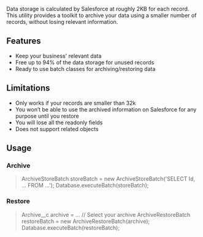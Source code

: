 Data storage is calculated by Salesforce at roughly 2KB for each record. This utility provides a toolkit to archive your data using a smaller number of records, without losing relevant information.

## Features
* Keep your business' relevant data
* Free up to 94% of the data storage for unused records
* Ready to use batch classes for archiving/restoring data

## Limitations
* Only works if your records are smaller than 32k
* You won’t be able to use the archived information on Salesforce for any purpose until you restore
* You will lose all the readonly fields
* Does not support related objects

## Usage
### Archive
> ArchiveStoreBatch storeBatch = new ArchiveStoreBatch('SELECT Id, ... FROM ...');
> Database.executeBatch(storeBatch); 

### Restore
> Archive__c archive = ... // Select your archive
> ArchiveRestoreBatch restoreBatch = new ArchiveRestoreBatch(archive); 
> Database.executeBatch(restoreBatch); 
